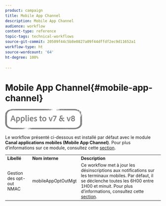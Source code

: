 ```yaml
---
product: campaign
title: Mobile App Channel
description: Mobile App Channel
audience: workflow
content-type: reference
topic-tags: technical-workflows
source-git-commit: 20509f44c5b8e0827a09f44dffdf2ec9d11652a1
workflow-type: ht
source-wordcount: '64'
ht-degree: 100%

---
```



# Mobile App Channel{#mobile-app-channel}

![](../../assets/common.svg)

Le workflow présenté ci-dessous est installé par défaut avec le module **Canal applications mobiles (Mobile App Channel)**. Pour plus d’informations sur ce module, consultez cette [section](../../delivery/using/about-mobile-app-channel.md).

<table> 
 <tbody> 
  <tr> 
   <td> <strong>Libellé</strong><br /> </td> 
   <td> <strong>Nom interne</strong><br /> </td> 
   <td> <strong>Description</strong><br /> </td> 
  </tr> 
  <tr> 
   <td> <span class="uicontrol">Gestion des opt-out NMAC</span> <br /> </td> 
   <td> <span class="uicontrol">mobileAppOptOutMgt</span> <br /> </td> 
   <td> Ce workflow met à jour les désinscriptions aux notifications sur les terminaux mobiles. Par défaut, il se déclenche toutes les 6H00 entre 1H00 et minuit. Pour plus d’informations, consultez cette <a href="../../delivery/using/understanding-quarantine-management.md#push-notification-quarantines">section</a>.<br /> </td> 
  </tr> 
 </tbody> 
</table>

